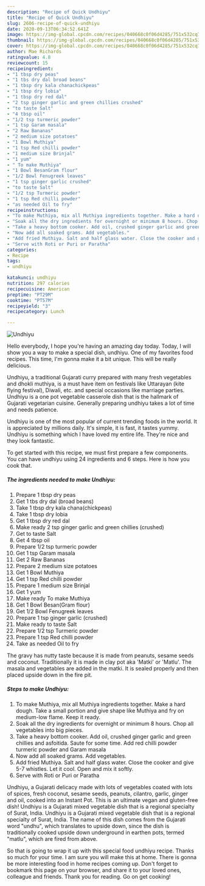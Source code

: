 ```yaml
---
description: "Recipe of Quick Undhiyu"
title: "Recipe of Quick Undhiyu"
slug: 2606-recipe-of-quick-undhiyu
date: 2020-09-13T06:34:52.641Z
image: https://img-global.cpcdn.com/recipes/040668c0f06d4285/751x532cq70/undhiyu-recipe-main-photo.jpg
thumbnail: https://img-global.cpcdn.com/recipes/040668c0f06d4285/751x532cq70/undhiyu-recipe-main-photo.jpg
cover: https://img-global.cpcdn.com/recipes/040668c0f06d4285/751x532cq70/undhiyu-recipe-main-photo.jpg
author: Mae Richards
ratingvalue: 4.8
reviewcount: 15
recipeingredient:
- "1 tbsp dry peas"
- "1 tbs dry dal broad beans"
- "1 tbsp dry kala chanachickpeas"
- "1 tbsp dry lobia"
- "1 tbsp dry red dal"
- "2 tsp ginger garlic and green chillies crushed"
- "to taste Salt"
- "4 tbsp oil"
- "1/2 tsp turmeric powder"
- "1 tsp Garam masala"
- "2 Raw Bananas"
- "2 medium size potatoes"
- "1 Bowl Muthiya"
- "1 tsp Red chilli powder"
- "1 medium size Brinjal"
- "1 yum"
- " To make Muthiya"
- "1 Bowl BesanGram flour"
- "1/2 Bowl Fenugreek leaves"
- "1 tsp ginger garlic crushed"
- "to taste Salt"
- "1/2 tsp Turmeric powder"
- "1 tsp Red chilli powder"
- "as needed Oil to fry"
recipeinstructions:
- "To make Muthiya, mix all Muthiya ingredients together. Make a hard dough. Take a small portion and give shape like Muthiya and fry on medium-low flame. Keep it ready."
- "Soak all the dry ingredients for overnight or minimum 8 hours. Chop all vegetables into big pieces."
- "Take a heavy bottom cooker. Add oil, crushed ginger garlic and green chillies and asfoitida. Saute for some time. Add red chilli powder turmeric powder and Garam masala"
- "Now add all soaked grams. Add vegetables."
- "Add fried Muthiya. Salt and half glass water. Close the cooker and give 5-7 whistles. Let it cool. Open and mix it softly."
- "Serve with Roti or Puri or Paratha"
categories:
- Recipe
tags:
- undhiyu

katakunci: undhiyu 
nutrition: 297 calories
recipecuisine: American
preptime: "PT29M"
cooktime: "PT57M"
recipeyield: "3"
recipecategory: Lunch

---
```



![Undhiyu](https://img-global.cpcdn.com/recipes/040668c0f06d4285/751x532cq70/undhiyu-recipe-main-photo.jpg)

Hello everybody, I hope you're having an amazing day today. Today, I will show you a way to make a special dish, undhiyu. One of my favorites food recipes. This time, I'm gonna make it a bit unique. This will be really delicious.

Undhiyu, a traditional Gujarati curry prepared with many fresh vegetables and dhokli muthiya, is a must have item on festivals like Uttarayan (kite flying festival), Diwali, etc. and special occasions like marriage parties. Undhiyu is a one pot vegetable casserole dish that is the hallmark of Gujarati vegetarian cuisine. Generally preparing undhiyu takes a lot of time and needs patience.

Undhiyu is one of the most popular of current trending foods in the world. It is appreciated by millions daily. It's simple, it is fast, it tastes yummy. Undhiyu is something which I have loved my entire life. They're nice and they look fantastic.


To get started with this recipe, we must first prepare a few components. You can have undhiyu using 24 ingredients and 6 steps. Here is how you cook that.

<!--inarticleads1-->

##### The ingredients needed to make Undhiyu:

1. Prepare 1 tbsp dry peas
1. Get 1 tbs dry dal (broad beans)
1. Take 1 tbsp dry kala chana(chickpeas)
1. Take 1 tbsp dry lobia
1. Get 1 tbsp dry red dal
1. Make ready 2 tsp ginger garlic and green chillies (crushed)
1. Get to taste Salt
1. Get 4 tbsp oil
1. Prepare 1/2 tsp turmeric powder
1. Get 1 tsp Garam masala
1. Get 2 Raw Bananas
1. Prepare 2 medium size potatoes
1. Get 1 Bowl Muthiya
1. Get 1 tsp Red chilli powder
1. Prepare 1 medium size Brinjal
1. Get 1 yum
1. Make ready  To make Muthiya
1. Get 1 Bowl Besan(Gram flour)
1. Get 1/2 Bowl Fenugreek leaves
1. Prepare 1 tsp ginger garlic (crushed)
1. Make ready to taste Salt
1. Prepare 1/2 tsp Turmeric powder
1. Prepare 1 tsp Red chilli powder
1. Take as needed Oil to fry


The gravy has nutty taste because it is made from peanuts, sesame seeds and coconut. Traditionally it is made in clay pot aka &#39;Matki&#39; or &#39;Matlu&#39;. The masala and vegetables are added in the matki. It is sealed properly and then placed upside down in the fire pit. 

<!--inarticleads2-->

##### Steps to make Undhiyu:

1. To make Muthiya, mix all Muthiya ingredients together. Make a hard dough. Take a small portion and give shape like Muthiya and fry on medium-low flame. Keep it ready.
1. Soak all the dry ingredients for overnight or minimum 8 hours. Chop all vegetables into big pieces.
1. Take a heavy bottom cooker. Add oil, crushed ginger garlic and green chillies and asfoitida. Saute for some time. Add red chilli powder turmeric powder and Garam masala
1. Now add all soaked grams. Add vegetables.
1. Add fried Muthiya. Salt and half glass water. Close the cooker and give 5-7 whistles. Let it cool. Open and mix it softly.
1. Serve with Roti or Puri or Paratha


Undhiyu, a Gujarati delicacy made with lots of vegetables coated with lots of spices, fresh coconut, sesame seeds, peanuts, cilantro, garlic, ginger and oil, cooked into an Instant Pot. This is an ultimate vegan and gluten-free dish! Undhiyu is a Gujarati mixed vegetable dish that is a regional specialty of Surat, India. Undhiyu is a Gujarati mixed vegetable dish that is a regional specialty of Surat, India. The name of this dish comes from the Gujarati word &#34;undhu&#34;, which translates to upside down, since the dish is traditionally cooked upside down underground in earthen pots, termed &#34;matlu&#34;, which are fired from above. 

So that is going to wrap it up with this special food undhiyu recipe. Thanks so much for your time. I am sure you will make this at home. There is gonna be more interesting food in home recipes coming up. Don't forget to bookmark this page on your browser, and share it to your loved ones, colleague and friends. Thank you for reading. Go on get cooking!
